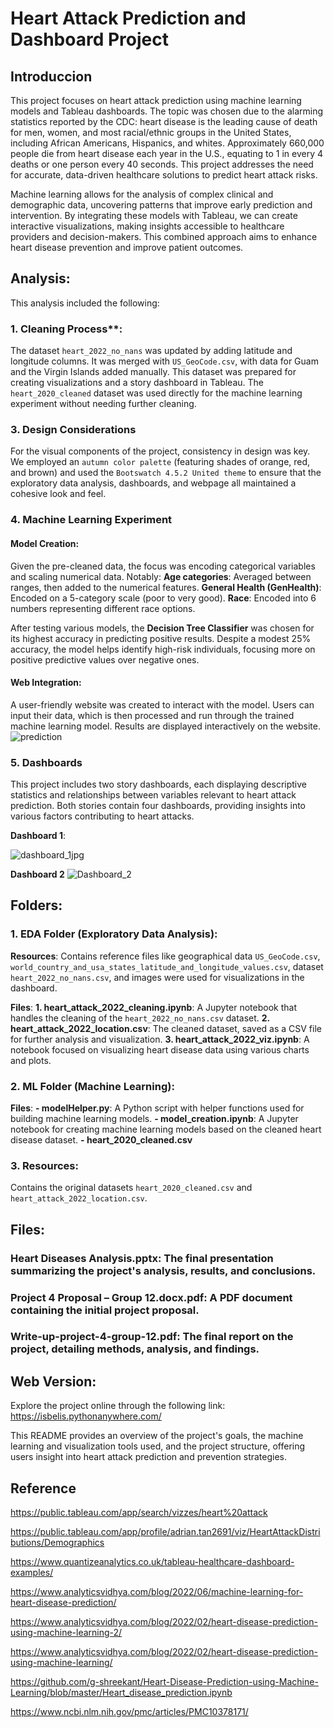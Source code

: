 # Heart Attack Prediction and Dashboard Project

## Introduccion

This project focuses on heart attack prediction using machine learning models and Tableau dashboards. The topic was chosen due to the alarming statistics reported by the CDC: heart disease is the leading cause of death for men, women, and most racial/ethnic groups in the United States, including African Americans, Hispanics, and whites. Approximately 660,000 people die from heart disease each year in the U.S., equating to 1 in every 4 deaths or one person every 40 seconds. This project addresses the need for accurate, data-driven healthcare solutions to predict heart attack risks.

Machine learning allows for the analysis of complex clinical and demographic data, uncovering patterns that improve early prediction and intervention. By integrating these models with Tableau, we can create interactive visualizations, making insights accessible to healthcare providers and decision-makers. This combined approach aims to enhance heart disease prevention and improve patient outcomes.
## Analysis:

This analysis included the following:

### 1. Cleaning Process**:
The dataset `heart_2022_no_nans` was updated by adding latitude and longitude columns. It was merged with `US_GeoCode.csv`, with data for Guam and the Virgin Islands added manually. This dataset was prepared for creating visualizations and a story dashboard in Tableau. The `heart_2020_cleaned` dataset was used directly for the machine learning experiment without needing further cleaning.

### 3. Design Considerations
For the visual components of the project, consistency in design was key. We employed an `autumn color palette` (featuring shades of orange, red, and brown) and used the `Bootswatch 4.5.2 United theme` to ensure that the exploratory data analysis, dashboards, and webpage all maintained a cohesive look and feel.
  
### 4. Machine Learning Experiment

#### Model Creation:
Given the pre-cleaned data, the focus was encoding categorical variables and scaling numerical data. Notably:
    **Age categories**: Averaged between ranges, then added to the numerical features.
    **General Health (GenHealth)**: Encoded on a 5-category scale (poor to very good).
    **Race**: Encoded into 6 numbers representing different race options.

After testing various models, the **Decision Tree Classifier** was chosen for its highest accuracy in predicting positive results. Despite a modest 25% accuracy, the model helps identify high-risk individuals, focusing more on positive predictive values over negative ones.

#### Web Integration:
A user-friendly website was created to interact with the model. Users can input their data, which is then processed and run through the trained machine learning model. Results are displayed interactively on the website.
![prediction](https://github.com/user-attachments/assets/9d78af6e-bcf7-4ebc-8e2b-286aed74d037)

### 5. Dashboards 
This project includes two story dashboards, each displaying descriptive statistics and relationships between variables relevant to heart attack prediction. Both stories contain four dashboards, providing insights into various factors contributing to heart attacks. 

**Dashboard 1**: 

![dashboard_1jpg](https://github.com/user-attachments/assets/899ce58f-25f2-4fd9-8b4b-d575770e52ed)

**Dashboard 2**
![Dashboard_2](https://github.com/user-attachments/assets/d55cfcfc-0c36-4b3f-a033-7aa39ef13bb3)


## Folders:

### 1. EDA Folder (Exploratory Data Analysis):

  **Resources**: Contains reference files like geographical data `US_GeoCode.csv`, `world_country_and_usa_states_latitude_and_longitude_values.csv`, dataset `heart_2022_no_nans.csv`, and images were used for visualizations in the dashboard.
  
  **Files**:
            **1. heart_attack_2022_cleaning.ipynb**: A Jupyter notebook that handles the cleaning of the `heart_2022_no_nans.csv` dataset.
            **2. heart_attack_2022_location.csv**: The cleaned dataset, saved as a CSV file for further analysis and visualization.
            **3. heart_attack_2022_viz.ipynb**: A notebook focused on visualizing heart disease data using various charts and plots.

### 2. ML Folder (Machine Learning):
  **Files**:
    **- modelHelper.py**: A Python script with helper functions used for building machine learning models.
    **- model_creation.ipynb**: A Jupyter notebook for creating machine learning models based on the cleaned heart disease dataset.
    **- heart_2020_cleaned.csv**
    
### 3. Resources: 
Contains the original datasets `heart_2020_cleaned.csv` and `heart_attack_2022_location.csv`.

## Files:

### Heart Diseases Analysis.pptx: The final presentation summarizing the project's analysis, results, and conclusions.
### Project 4 Proposal – Group 12.docx.pdf: A PDF document containing the initial project proposal.
### Write-up-project-4-group-12.pdf: The final report on the project, detailing methods, analysis, and findings.

  
## Web Version:
  
Explore the project online through the following link:
  https://isbelis.pythonanywhere.com/

This README provides an overview of the project's goals, the machine learning and visualization tools used, and the project structure, offering users insight into heart attack prediction and prevention strategies.


## Reference

 https://public.tableau.com/app/search/vizzes/heart%20attack
 
 https://public.tableau.com/app/profile/adrian.tan2691/viz/HeartAttackDistributions/Demographics
 
 https://www.quantizeanalytics.co.uk/tableau-healthcare-dashboard-examples/
 
 https://www.analyticsvidhya.com/blog/2022/06/machine-learning-for-heart-disease-prediction/
 
 https://www.analyticsvidhya.com/blog/2022/02/heart-disease-prediction-using-machine-learning-2/
 
 https://www.analyticsvidhya.com/blog/2022/02/heart-disease-prediction-using-machine-learning/
 
 https://github.com/g-shreekant/Heart-Disease-Prediction-using-Machine-Learning/blob/master/Heart_disease_prediction.ipynb
 
 https://www.ncbi.nlm.nih.gov/pmc/articles/PMC10378171/







